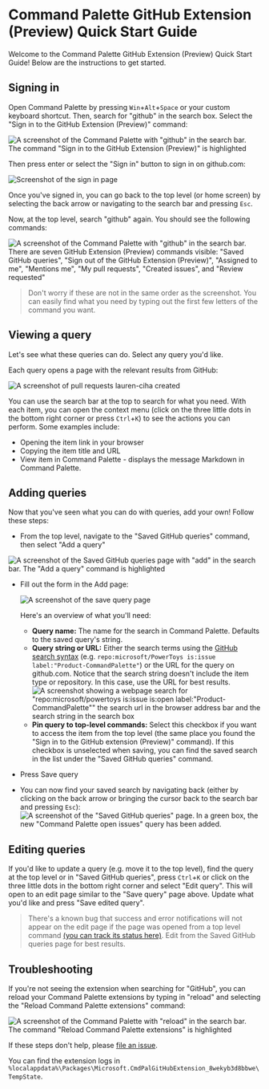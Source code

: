 # Command Palette GitHub Extension (Preview) Quick Start Guide

Welcome to the Command Palette GitHub Extension (Preview) Quick Start Guide! Below are the instructions to get started.

## Signing in

Open Command Palette by pressing `Win`+`Alt`+`Space` or your custom keyboard shortcut. Then, search for "github" in the search box. Select the "Sign in to the GitHub Extension (Preview)" command:

![A screenshot of the Command Palette with "github" in the search bar. The command "Sign in to the GitHub Extension (Preview)" is highlighted](assets/sign_in_command.png)

Then press enter or select the "Sign in" button to sign in on github.com:

![Screenshot of the sign in page](assets/sign_in_page.png)

Once you've signed in, you can go back to the top level (or home screen) by selecting the back arrow or navigating to the search bar and pressing `Esc`.

Now, at the top level, search "github" again. You should see the following commands:

![A screenshot of the Command Palette with "github" in the search bar. There are seven GitHub Extension (Preview) commands visible: "Saved GitHub queries", "Sign out of the GitHub Extension (Preview)", "Assigned to me", "Mentions me", "My pull requests", "Created issues", and "Review requested"](assets/default_commands.png)

> Don't worry if these are not in the same order as the screenshot. You can easily find what you need by typing out the first few letters of the command you want.

## Viewing a query

Let's see what these queries can do. Select any query you'd like. 

Each query opens a page with the relevant results from GitHub:

![A screenshot of pull requests lauren-ciha created](assets/my_pull_requests.png)


You can use the search bar at the top to search for what you need. With each item, you can open the context menu (click on the three little dots in the bottom right corner or press `Ctrl`+`K`) to see the actions you can perform. Some examples include:
* Opening the item link in your browser
* Copying the item title and URL
* View item in Command Palette - displays the message Markdown in Command Palette.

## Adding queries

Now that you've seen what you can do with queries, add your own! Follow these steps:

* From the top level, navigate to the "Saved GitHub queries" command, then select "Add a query"

![A screenshot of the Saved GitHub queries page with "add" in the search bar. The "Add a query" command is highlighted](assets/add_query_searched.png)

* Fill out the form in the Add page:

    ![A screenshot of the save query page](assets/save_query_page.png)

    Here's an overview of what you'll need:
    * **Query name:** The name for the search in Command Palette. Defaults to the saved query's string.
    *  **Query string or URL:** Either the search terms using the [GitHub search syntax]() (e.g. ```repo:microsoft/PowerToys is:issue label:"Product-CommandPalette"```) or the URL for the query on github.com. Notice that the search string doesn't include the item type or repository. In this case, use the URL for best results.
    ![A screenshot showing a webpage search for "repo:microsoft/powertoys is:issue is:open label:"Product-CommandPalette"" the search url in the browser address bar and the search string in the search box](assets/search_string_and_url.png)
    * **Pin query to top-level commands:** Select this checkbox if you want to access the item from the top level (the same place you found the "Sign in to the GitHub extension (Preview)" command). If this checkbox is unselected when saving, you can find the saved search in the list under the "Saved GitHub queries" command.
* Press Save query
* You can now find your saved search by navigating back (either by clicking on the back arrow or bringing the cursor back to the search bar and pressing `Esc`):
    ![A screenshot of the "Saved GitHub queries" page. In a green box, the new "Command Palette open issues" query has been added.](assets/saved_query.png)

## Editing queries

If you'd like to update a query (e.g. move it to the top level), find the query at the top level or in "Saved GitHub queries", press `Ctrl`+`K` or click on the three little dots in the bottom right corner and select "Edit query". This will open to an edit page similar to the "Save query" page above. Update what you'd like and press "Save edited query".
> There's a known bug that success and error notifications will not appear on the edit page if the page was opened from a top level command [(you can track its status here)](https://github.com/microsoft/PowerToys/issues/39936). Edit from the Saved GitHub queries page for best results.

## Troubleshooting

If you're not seeing the extension when searching for "GitHub", you can reload your Command Palette extensions by typing in "reload" and selecting the "Reload Command Palette extensions" command:

![A screenshot of the Command Palette with "reload" in the search bar. The command "Reload Command Palette extensions" is highlighted](assets/reload_command.png)

If these steps don't help, please [file an issue](https://github.com/microsoft/CmdPalGitHubExtension/issues/new).

You can find the extension logs in ```%localappdata%\Packages\Microsoft.CmdPalGitHubExtension_8wekyb3d8bbwe\TempState```.